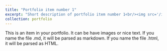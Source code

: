 ```yaml
---
title: "Portfolio item number 1"
excerpt: "Short description of portfolio item number 1<br/><img src='/images/20746120_1550499511669130_522481489653786699_o.jpg'>"
collection: portfolio
---
```


This is an item in your portfolio. It can be have images or nice text. If you name the file .md, it will be parsed as markdown. If you name the file .html, it will be parsed as HTML. 

